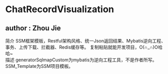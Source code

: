<h1>ChatRecordVisualization</h1>
<h2>author : Zhou Jie</h2>
简介
SSM框架模板，Restful架构风格、统一Json返回结果、Mybatis逆向工程、事务、上传下载、拦截器、Redis缓存等。
复制粘贴就能开发项目，O(∩_∩)O哈哈~<br/>
描述
generatorSqlmapCustom为mybatis为逆向工程工具，不是作者所写。
SSM_Template为SSM项目模板。
